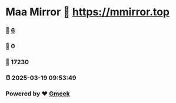 # Maa Mirror :link: https://mmirror.top 
### :page_facing_up: [6](https://mmirror.top/tag.html) 
### :speech_balloon: 0 
### :hibiscus: 17230 
### :alarm_clock: 2025-03-19 09:53:49 
### Powered by :heart: [Gmeek](https://github.com/Meekdai/Gmeek)
